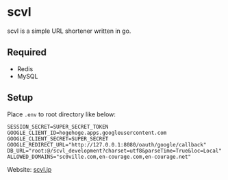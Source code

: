 # scvl

scvl is a simple URL shortener written in go.

## Required

- Redis
- MySQL

## Setup

Place `.env` to root directory like below:

```
SESSION_SECRET=SUPER_SECRET_TOKEN
GOOGLE_CLIENT_ID=hogehoge.apps.googleusercontent.com
GOOGLE_CLIENT_SECRET=SUPER_SECRET
GOOGLE_REDIRECT_URL="http://127.0.0.1:8080/oauth/google/callback"
DB_URL="root:@/scvl_development?charset=utf8&parseTime=True&loc=Local"
ALLOWED_DOMAINS="sc0ville.com,en-courage.com,en-courage.net"
```

Website: [scvl.jp](https://scvl.jp)
